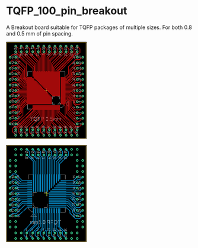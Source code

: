 # TQFP_100_pin_breakout
A Breakout board suitable for TQFP packages of multiple sizes. For both 0.8 and 0.5 mm of pin spacing.

![TopView ](https://raw.githubusercontent.com/45wsqj/TQFP_100_pin_breakout/main/img/Top.png)

![Bottom View](https://raw.githubusercontent.com/45wsqj/TQFP_100_pin_breakout/main/img/Bottom.png)
